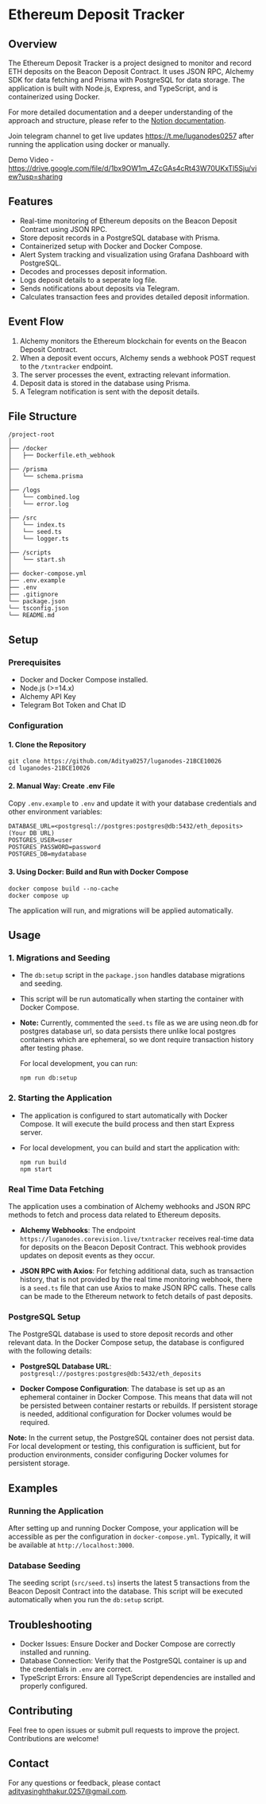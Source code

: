 # Ethereum Deposit Tracker

## Overview

The Ethereum Deposit Tracker is a project designed to monitor and record ETH deposits on the Beacon Deposit Contract. It uses JSON RPC, Alchemy SDK for data fetching and Prisma with PostgreSQL for data storage. The application is built with Node.js, Express, and TypeScript, and is containerized using Docker.

For more detailed documentation and a deeper understanding of the approach and structure, please refer to the [Notion documentation](https://island-wool-188.notion.site/Luganodes-Ethereum-Deposit-Tracker-77fa379dd338442e81b87872eb8d963e).

Join telegram channel to get live updates <https://t.me/luganodes0257> after running the application using docker or manually.

Demo Video - <https://drive.google.com/file/d/1bx9OW1m_4ZcGAs4cRt43W70UKxTl5Sju/view?usp=sharing>

## Features

- Real-time monitoring of Ethereum deposits on the Beacon Deposit Contract using JSON RPC.
- Store deposit records in a PostgreSQL database with Prisma.
- Containerized setup with Docker and Docker Compose.
- Alert System tracking and visualization using Grafana Dashboard with PostgreSQL.
- Decodes and processes deposit information.
- Logs deposit details to a seperate log file.
- Sends notifications about deposits via Telegram.
- Calculates transaction fees and provides detailed deposit information.

## Event Flow

1. Alchemy monitors the Ethereum blockchain for events on the Beacon Deposit Contract.
2. When a deposit event occurs, Alchemy sends a webhook POST request to the `/txntracker` endpoint.
3. The server processes the event, extracting relevant information.
4. Deposit data is stored in the database using Prisma.
5. A Telegram notification is sent with the deposit details.

## File Structure

```
/project-root
│
├── /docker
│   ├── Dockerfile.eth_webhook
│
├── /prisma
│   └── schema.prisma
│
├── /logs
│   └── combined.log
│   └── error.log
|
├── /src
│   └── index.ts
│   └── seed.ts
│   └── logger.ts
│
├── /scripts
│   └── start.sh
│
├── docker-compose.yml
├── .env.example
├── .env
├── .gitignore
└── package.json
└── tsconfig.json
└── README.md
```

## Setup

### Prerequisites

- Docker and Docker Compose installed.
- Node.js (>=14.x)
- Alchemy API Key
- Telegram Bot Token and Chat ID

### Configuration

#### 1. Clone the Repository

   ```
   git clone https://github.com/Aditya0257/luganodes-21BCE10026
   cd luganodes-21BCE10026
   ```

#### 2. Manual Way: Create .env File

   Copy `.env.example` to `.env` and update it with your database credentials and other environment variables:

   ```
   DATABASE_URL=<postgresql://postgres:postgres@db:5432/eth_deposits> (Your DB URL)
   POSTGRES_USER=user
   POSTGRES_PASSWORD=password
   POSTGRES_DB=mydatabase
   ```

#### 3. Using Docker: Build and Run with Docker Compose

   ```
   docker compose build --no-cache
   docker compose up
   ```

   The application will run, and migrations will be applied automatically.

## Usage

### 1. Migrations and Seeding

- The `db:setup` script in the `package.json` handles database migrations and seeding.
- This script will be run automatically when starting the container with Docker Compose.
- **Note:** Currently, commented the `seed.ts` file as we are using neon.db for postgres database url, so data persists there unlike local postgres containers which are ephemeral, so we dont require transaction history after testing phase.

   For local development, you can run:

   ```
   npm run db:setup
   ```

### 2. Starting the Application

- The application is configured to start automatically with Docker Compose. It will execute the build process and then start Express server.
- For local development, you can build and start the application with:

   ```
   npm run build
   npm start
   ```

### Real Time Data Fetching

The application uses a combination of Alchemy webhooks and JSON RPC methods to fetch and process data related to Ethereum deposits.

- **Alchemy Webhooks**: The endpoint `https://luganodes.corevision.live/txntracker` receives real-time data for deposits on the Beacon Deposit Contract. This webhook provides updates on deposit events as they occur.

- **JSON RPC with Axios**: For fetching additional data, such as transaction history, that is not provided by the real time monitoring webhook, there is a `seed.ts` file that can use Axios to make JSON RPC calls. These calls can be made to the Ethereum network to fetch details of past deposits.

### PostgreSQL Setup

The PostgreSQL database is used to store deposit records and other relevant data. In the Docker Compose setup, the database is configured with the following details:

- **PostgreSQL Database URL**: `postgresql://postgres:postgres@db:5432/eth_deposits`

- **Docker Compose Configuration**: The database is set up as an ephemeral container in Docker Compose. This means that data will not be persisted between container restarts or rebuilds. If persistent storage is needed, additional configuration for Docker volumes would be required.

**Note:** In the current setup, the PostgreSQL container does not persist data. For local development or testing, this configuration is sufficient, but for production environments, consider configuring Docker volumes for persistent storage.

## Examples

### Running the Application

After setting up and running Docker Compose, your application will be accessible as per the configuration in `docker-compose.yml`. Typically, it will be available at `http://localhost:3000`.

### Database Seeding

The seeding script (`src/seed.ts`) inserts the latest 5 transactions from the Beacon Deposit Contract into the database. This script will be executed automatically when you run the `db:setup` script.

## Troubleshooting

- Docker Issues: Ensure Docker and Docker Compose are correctly installed and running.
- Database Connection: Verify that the PostgreSQL container is up and the credentials in `.env` are correct.
- TypeScript Errors: Ensure all TypeScript dependencies are installed and properly configured.

## Contributing

Feel free to open issues or submit pull requests to improve the project. Contributions are welcome!

## Contact

For any questions or feedback, please contact [adityasinghthakur.0257@gmail.com](mailto:adityasinghthakur.0257@gmail.com).
